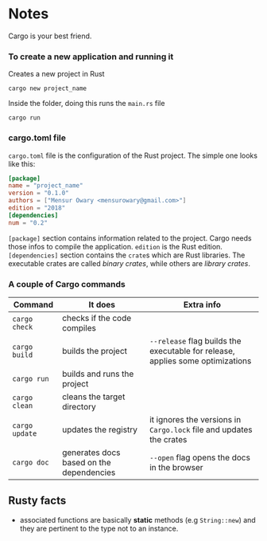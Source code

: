 # Notes

Cargo is your best friend.

### To create a new application and running it

Creates a new project in Rust

`cargo new project_name`

Inside the folder, doing this runs the `main.rs` file

`cargo run`

### cargo.toml file

`cargo.toml` file is the configuration of the Rust project. The simple one looks like this:

```toml
[package]
name = "project_name"
version = "0.1.0"
authors = ["Mensur Owary <mensurowary@gmail.com>"]
edition = "2018"
[dependencies]
num = "0.2"
```

`[package]` section contains information related to the project. Cargo needs those infos to compile the application. `edition` is the Rust edition. `[dependencies]` section contains the `crate`s which are Rust libraries. The executable crates are called *binary crates*, while others are *library crates*.

### A couple of Cargo commands

| Command        | It does                                  | Extra info                                                                     |
| -------------- | ---------------------------------------- | ------------------------------------------------------------------------------ |
| `cargo check`  | checks if the code compiles              |                                                                                |
| `cargo build`  | builds the project                       | `--release` flag builds the executable for release, applies some optimizations |
| `cargo run`    | builds and runs the project              |                                                                                |
| `cargo clean`  | cleans the target directory              |                                                                                |
| `cargo update` | updates the registry                     | it ignores the versions in `Cargo.lock` file and updates the crates            |
| `cargo doc`    | generates docs based on the dependencies | `--open` flag opens the docs in the browser                                    |

 
## Rusty facts

- associated functions are basically **static** methods (e.g `String::new`) and they are pertinent to the type not to an instance.